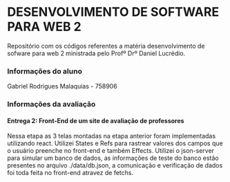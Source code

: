 # DESENVOLVIMENTO DE SOFTWARE PARA WEB 2
Repositório com os códigos referentes a matéria desenvolvimento de sofware para web 2 ministrada pelo Profº Drº Daniel Lucrédio.

### Informações do aluno
Gabriel Rodrigues Malaquias - 758906

### Informações da avaliação

#### Entrega 2: Front-End de um site de avaliação de professores
Nessa etapa as 3 telas montadas na etapa anterior foram implementadas utilizando react.
Utilizei States e Refs para rastrear valores dos campos que o usuário preenche no front-end e também Effects. Utilizei o json-server para simular um banco de dados, as informações de teste do banco estão presentes no arquivo ./data/db.json, a comunicação e verificação de dados foi toda feita no front-end atravez de fetchs.
